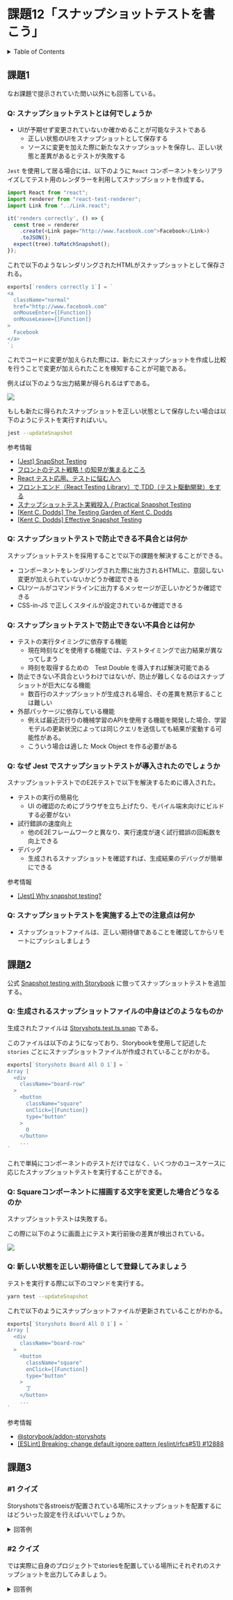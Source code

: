 # 課題12「スナップショットテストを書こう」

<!-- START doctoc generated TOC please keep comment here to allow auto update -->
<!-- DON'T EDIT THIS SECTION, INSTEAD RE-RUN doctoc TO UPDATE -->
<details>
<summary>Table of Contents</summary>

- [課題1](#%E8%AA%B2%E9%A1%8C1)
  - [Q: スナップショットテストとは何でしょうか](#q-%E3%82%B9%E3%83%8A%E3%83%83%E3%83%97%E3%82%B7%E3%83%A7%E3%83%83%E3%83%88%E3%83%86%E3%82%B9%E3%83%88%E3%81%A8%E3%81%AF%E4%BD%95%E3%81%A7%E3%81%97%E3%82%87%E3%81%86%E3%81%8B)
  - [Q: スナップショットテストで防止できる不具合とは何か](#q-%E3%82%B9%E3%83%8A%E3%83%83%E3%83%97%E3%82%B7%E3%83%A7%E3%83%83%E3%83%88%E3%83%86%E3%82%B9%E3%83%88%E3%81%A7%E9%98%B2%E6%AD%A2%E3%81%A7%E3%81%8D%E3%82%8B%E4%B8%8D%E5%85%B7%E5%90%88%E3%81%A8%E3%81%AF%E4%BD%95%E3%81%8B)
  - [Q: スナップショットテストで防止できない不具合とは何か](#q-%E3%82%B9%E3%83%8A%E3%83%83%E3%83%97%E3%82%B7%E3%83%A7%E3%83%83%E3%83%88%E3%83%86%E3%82%B9%E3%83%88%E3%81%A7%E9%98%B2%E6%AD%A2%E3%81%A7%E3%81%8D%E3%81%AA%E3%81%84%E4%B8%8D%E5%85%B7%E5%90%88%E3%81%A8%E3%81%AF%E4%BD%95%E3%81%8B)
  - [Q: なぜ Jest でスナップショットテストが導入されたのでしょうか](#q-%E3%81%AA%E3%81%9C-jest-%E3%81%A7%E3%82%B9%E3%83%8A%E3%83%83%E3%83%97%E3%82%B7%E3%83%A7%E3%83%83%E3%83%88%E3%83%86%E3%82%B9%E3%83%88%E3%81%8C%E5%B0%8E%E5%85%A5%E3%81%95%E3%82%8C%E3%81%9F%E3%81%AE%E3%81%A7%E3%81%97%E3%82%87%E3%81%86%E3%81%8B)
  - [Q: スナップショットテストを実施する上での注意点は何か](#q-%E3%82%B9%E3%83%8A%E3%83%83%E3%83%97%E3%82%B7%E3%83%A7%E3%83%83%E3%83%88%E3%83%86%E3%82%B9%E3%83%88%E3%82%92%E5%AE%9F%E6%96%BD%E3%81%99%E3%82%8B%E4%B8%8A%E3%81%A7%E3%81%AE%E6%B3%A8%E6%84%8F%E7%82%B9%E3%81%AF%E4%BD%95%E3%81%8B)
- [課題2](#%E8%AA%B2%E9%A1%8C2)
  - [Q: 生成されるスナップショットファイルの中身はどのようなものか](#q-%E7%94%9F%E6%88%90%E3%81%95%E3%82%8C%E3%82%8B%E3%82%B9%E3%83%8A%E3%83%83%E3%83%97%E3%82%B7%E3%83%A7%E3%83%83%E3%83%88%E3%83%95%E3%82%A1%E3%82%A4%E3%83%AB%E3%81%AE%E4%B8%AD%E8%BA%AB%E3%81%AF%E3%81%A9%E3%81%AE%E3%82%88%E3%81%86%E3%81%AA%E3%82%82%E3%81%AE%E3%81%8B)
  - [Q: Squareコンポーネントに描画する文字を変更した場合どうなるのか](#q-square%E3%82%B3%E3%83%B3%E3%83%9D%E3%83%BC%E3%83%8D%E3%83%B3%E3%83%88%E3%81%AB%E6%8F%8F%E7%94%BB%E3%81%99%E3%82%8B%E6%96%87%E5%AD%97%E3%82%92%E5%A4%89%E6%9B%B4%E3%81%97%E3%81%9F%E5%A0%B4%E5%90%88%E3%81%A9%E3%81%86%E3%81%AA%E3%82%8B%E3%81%AE%E3%81%8B)
  - [Q: 新しい状態を正しい期待値として登録してみましょう](#q-%E6%96%B0%E3%81%97%E3%81%84%E7%8A%B6%E6%85%8B%E3%82%92%E6%AD%A3%E3%81%97%E3%81%84%E6%9C%9F%E5%BE%85%E5%80%A4%E3%81%A8%E3%81%97%E3%81%A6%E7%99%BB%E9%8C%B2%E3%81%97%E3%81%A6%E3%81%BF%E3%81%BE%E3%81%97%E3%82%87%E3%81%86)
- [課題3](#%E8%AA%B2%E9%A1%8C3)
  - [&#035;1 クイズ](#1-%E3%82%AF%E3%82%A4%E3%82%BA)
  - [&#035;2 クイズ](#2-%E3%82%AF%E3%82%A4%E3%82%BA)

</details>
<!-- END doctoc generated TOC please keep comment here to allow auto update -->

## 課題1

なお課題で提示されていた問い以外にも回答している。

### Q: スナップショットテストとは何でしょうか

- UIが予期せず変更されていないか確かめることが可能なテストである
  - 正しい状態のUIをスナップショットとして保存する
  - ソースに変更を加えた際に新たなスナップショットを保存し、正しい状態と差異があるとテストが失敗する

`Jest` を使用して居る場合には、以下のように `React` コンポーネントをシリアライズしてテスト用のレンダラーを利用してスナップショットを作成する。

```js
import React from "react";
import renderer from "react-test-renderer";
import Link from "../Link.react";

it('renders correctly', () => {
  const tree = renderer
    .create(<Link page="http://www.facebook.com">Facebook</Link>)
    .toJSON();
  expect(tree).toMatchSnapshot();
});
```

これで以下のようなレンダリングされたHTMLがスナップショットとして保存される。

```js
exports[`renders correctly 1`] = `
<a
  className="normal"
  href="http://www.facebook.com"
  onMouseEnter={[Function]}
  onMouseLeave={[Function]}
>
  Facebook
</a>
`;
```

これでコードに変更が加えられた際には、新たにスナップショットを作成し比較を行うことで変更が加えられたことを検知することが可能である。

例えば以下のような出力結果が得られるはずである。

![](https://jestjs.io/img/content/failedSnapshotTest.png)

もしも新たに得られたスナップショットを正しい状態として保存したい場合は以下のようにテストを実行すればいい。

```bash
jest --updateSnapshot
```

参考情報

- [[Jest] SnapShot Testing](https://jestjs.io/docs/ja/snapshot-testing)
- [フロントのテスト戦略！の知見が集まるところ](https://zenn.dev/seya/scraps/6f930e359d6a7c)
- [React テスト応用、テストに悩む人へ](https://zenn.dev/tkdn/books/react-testing-patterns)
- [フロントエンド（React Testing Library）で TDD（テスト駆動開発）をする](https://zenn.dev/higa/articles/34439dc279c55dd2ab95)
- [スナップショットテスト実戦投入 / Practical Snapshot Testing](https://speakerdeck.com/imaizume/practical-snapshot-testing)
- [[Kent C. Dodds] The Testing Garden of Kent C. Dodds](https://kentcdodds.com/testing/)
- [[Kent C. Dodds] Effective Snapshot Testing](https://kentcdodds.com/blog/effective-snapshot-testing?source=userActivityShare-7aad912c550f-1516512013)

### Q: スナップショットテストで防止できる不具合とは何か

スナップショットテストを採用することで以下の課題を解決することができる。

- コンポーネントをレンダリングされた際に出力されるHTMLに、意図しない変更が加えられていないかどうか確認できる
- CLIツールがコマンドラインに出力するメッセージが正しいかどうか確認できる
- CSS-in-JS で正しくスタイルが設定されているか確認できる

### Q: スナップショットテストで防止できない不具合とは何か

- テストの実行タイミングに依存する機能
  - 現在時刻などを使用する機能では、テストタイミングで出力結果が異なってしまう
  - 時刻を取得するための　Test Double を導入すれば解決可能である
- 防止できない不具合というわけではないが、防止が難しくなるのはスナップショットが巨大になる機能
  - 数百行のスナップショットが生成される場合、その差異を黙示することは難しい
- 外部パッケージに依存している機能
  - 例えば最近流行りの機械学習のAPIを使用する機能を開発した場合、学習モデルの更新状況によっては同じクエリを送信しても結果が変動する可能性がある。
  - こういう場合は適した Mock Object を作る必要がある

### Q: なぜ Jest でスナップショットテストが導入されたのでしょうか

スナップショットテストでのE2Eテストで以下を解決するために導入された。

- テストの実行の簡易化
  - UI の確認のためにブラウザを立ち上げたり、モバイル端末向けにビルドする必要がない
- 試行錯誤の速度向上
  - 他のE2Eフレームワークと異なり、実行速度が速く試行錯誤の回転数を向上できる
- デバッグ
  - 生成されるスナップショットを確認すれば、生成結果のデバッグが簡単にできる

参考情報

- [[Jest] Why snapshot testing?](https://jestjs.io/blog/2016/07/27/jest-14.html#why-snapshot-testing)

### Q: スナップショットテストを実施する上での注意点は何か

- スナップショットファイルは、正しい期待値であることを確認してからリモートにプッシュしましょう

## 課題2

公式 [Snapshot testing with Storybook](https://storybook.js.org/docs/react/workflows/snapshot-testing) に倣ってスナップショットテストを追加する。

### Q: 生成されるスナップショットファイルの中身はどのようなものか

生成されたファイルは [Storyshots.test.ts.snap](https://github.com/KeisukeShimokawa/praha-challenges/blob/feature/task12-issue-55/test_basics/TicTacToe/src/__snapshots__/Storyshots.test.ts.snap) である。

このファイルは以下のようになっており、Storybookを使用して記述した `stories` ごとにスナップショットファイルが作成されていることがわかる。

```js
exports[`Storyshots Board All O 1`] = `
Array [
  <div
    className="board-row"
  >
    <button
      className="square"
      onClick={[Function]}
      type="button"
    >
      O
    </button>
    ...
`
```

これで単純にコンポーネントのテストだけではなく、いくつかのユースケースに応じたスナップショットテストを実行することができる。

### Q: Squareコンポーネントに描画する文字を変更した場合どうなるのか

スナップショットテストは失敗する。

この際に以下のように画面上にテスト実行前後の差異が検出されている。

![](./assets/Square-Snapshot.png)

### Q: 新しい状態を正しい期待値として登録してみましょう

テストを実行する際に以下のコマンドを実行する。

```bash
yarn test --updateSnapshot
```

これで以下のようにスナップショットファイルが更新されていることがわかる。

```js
exports[`Storyshots Board All O 1`] = `
Array [
  <div
    className="board-row"
  >
    <button
      className="square"
      onClick={[Function]}
      type="button"
    >
      丁
    </button>
    ...
`
```

参考情報

- [@storybook/addon-storyshots](https://www.npmjs.com/package/@storybook/addon-storyshots)
- [[ESLint] Breaking: change default ignore pattern (eslint/rfcs#51) #12888](https://github.com/eslint/eslint/pull/12888)

## 課題3

### #1 クイズ

Storyshotsで各stroeisが配置されている場所にスナップショットを配置するにはどういった設定を行えばいいでしょうか。

<details>
<summary>回答例</summary>

`initSnapshots` に対して、`multiSnapshotWithOptions` の設定を追加すればいい。

```js
import initStoryshots, {
  multiSnapshotWithOptions,
} from '@storybook/addon-storyshots';

initStoryshots({
  test: multiSnapshotWithOptions(),
});
```

[multiSnapshotWithOptions(options)](https://github.com/storybookjs/storybook/tree/master/addons/storyshots/storyshots-core#multisnapshotwithoptionsoptions)

</details>

### #2 クイズ

では実際に自身のプロジェクトでstoriesを配置している場所にそれぞれのスナップショットを出力してみましょう。

<details>
<summary>回答例</summary>


</details>
